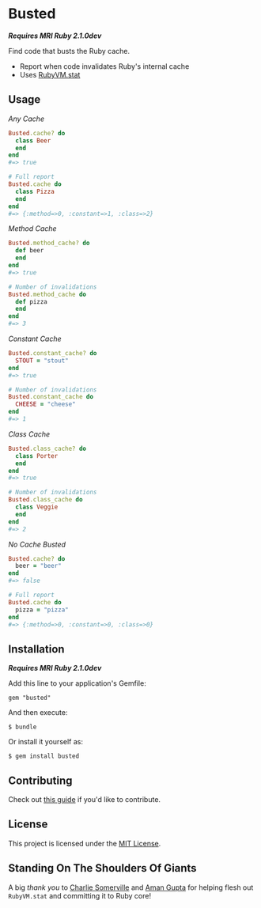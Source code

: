 # Busted

***Requires MRI Ruby 2.1.0dev***

Find code that busts the Ruby cache.

- Report when code invalidates Ruby's internal cache
- Uses [RubyVM.stat](https://github.com/ruby/ruby/commit/cc1063092b366a0a8449528ab6bf67a72f5ce027)

## Usage

*Any Cache*

```ruby
Busted.cache? do
  class Beer
  end
end
#=> true

# Full report
Busted.cache do
  class Pizza
  end
end
#=> {:method=>0, :constant=>1, :class=>2}
```

*Method Cache*

```ruby
Busted.method_cache? do
  def beer
  end
end
#=> true

# Number of invalidations
Busted.method_cache do
  def pizza
  end
end
#=> 3
```

*Constant Cache*

```ruby
Busted.constant_cache? do
  STOUT = "stout"
end
#=> true

# Number of invalidations
Busted.constant_cache do
  CHEESE = "cheese"
end
#=> 1
```

*Class Cache*

```ruby
Busted.class_cache? do
  class Porter
  end
end
#=> true

# Number of invalidations
Busted.class_cache do
  class Veggie
  end
end
#=> 2
```

*No Cache Busted*

```ruby
Busted.cache? do
  beer = "beer"
end
#=> false

# Full report
Busted.cache do
  pizza = "pizza"
end
#=> {:method=>0, :constant=>0, :class=>0}
```

## Installation

***Requires MRI Ruby 2.1.0dev***

Add this line to your application's Gemfile:

    gem "busted"

And then execute:

    $ bundle

Or install it yourself as:

    $ gem install busted

## Contributing

Check out [this guide](/CONTRIBUTING.md) if you'd like to contribute.

## License

This project is licensed under the [MIT License](/LICENSE.txt).

## Standing On The Shoulders Of Giants
A big *thank you* to [Charlie Somerville](https://github.com/charliesome) and [Aman Gupta](https://github.com/tmm1) for helping flesh out `RubyVM.stat` and committing it to Ruby core!
